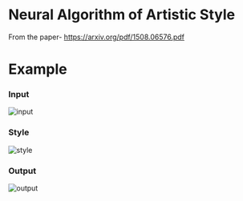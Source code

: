 # Neural Algorithm of Artistic Style

From the paper- 
https://arxiv.org/pdf/1508.06576.pdf

# Example
### Input
![input](https://user-images.githubusercontent.com/32988039/33234211-6f5cea28-d1e8-11e7-8f56-54b03e1c029c.jpg)

### Style
![style](https://user-images.githubusercontent.com/32988039/33234212-80115e6c-d1e8-11e7-8272-860523ce6d85.jpg)

### Output 
![output](https://user-images.githubusercontent.com/32988039/33234230-a1bec2a2-d1e8-11e7-961b-dfc04391b5c9.jpg)


